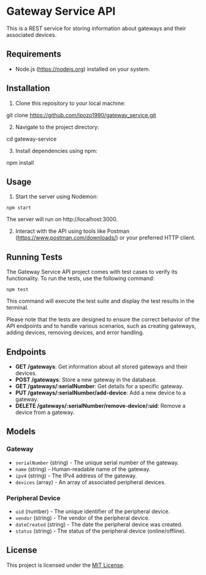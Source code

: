# Gateway Service API

This is a REST service for storing information about gateways and their associated devices.

## Requirements

- Node.js (https://nodejs.org) installed on your system.

## Installation

1. Clone this repository to your local machine:

git clone https://github.com/lpozo1990/gateway_service.git



2. Navigate to the project directory:

cd gateway-service



3. Install dependencies using npm:

npm install

## Usage

1. Start the server using Nodemon:

`npm start`

The server will run on http://localhost:3000.

2. Interact with the API using tools like Postman (https://www.postman.com/downloads/) or your preferred HTTP client.

## Running Tests
The Gateway Service API project comes with test cases to verify its functionality. To run the tests, use the following command:


`npm test`

This command will execute the test suite and display the test results in the terminal.

Please note that the tests are designed to ensure the correct behavior of the API endpoints and to handle various scenarios, such as creating gateways, adding devices, removing devices, and error handling.

## Endpoints

- **GET /gateways**: Get information about all stored gateways and their devices.
- **POST /gateways**: Store a new gateway in the database.
- **GET /gateways/:serialNumber**: Get details for a specific gateway.
- **PUT /gateways/:serialNumber/add-device**: Add a new device to a gateway.
- **DELETE /gateways/:serialNumber/remove-device/:uid**: Remove a device from a gateway.

## Models

### Gateway

- `serialNumber` (string) - The unique serial number of the gateway.
- `name` (string) - Human-readable name of the gateway.
- `ipv4` (string) - The IPv4 address of the gateway.
- `devices` (array) - An array of associated peripheral devices.

### Peripheral Device

- `uid` (number) - The unique identifier of the peripheral device.
- `vendor` (string) - The vendor of the peripheral device.
- `dateCreated` (string) - The date the peripheral device was created.
- `status` (string) - The status of the peripheral device (online/offline).

## License

This project is licensed under the [MIT License](LICENSE).
